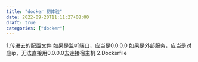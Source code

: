 ```yaml
---
title: "docker 初体验"
date: 2022-09-20T11:11:27+08:00
draft: true
categories: ["docker"]
---
```


1.传进去的配置文件
    如果是监听端口，应当是0.0.0.0
    如果是外部服务，应当是对应ip，无法直接用0.0.0.0去连接宿主机
2.Dockerfile
    